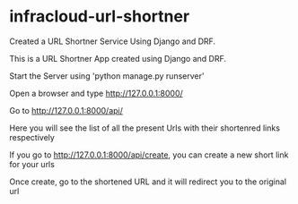 # infracloud-url-shortner
Created a URL Shortner Service Using Django and DRF.

This is a URL Shortner App created using Django and DRF.

Start the Server using 'python manage.py runserver'

Open a browser and type http://127.0.0.1:8000/

Go to http://127.0.0.1:8000/api/

Here you will see the list of all the present Urls with their shortenred links respectively

If you go to http://127.0.0.1:8000/api/create, you can create a new short link for your urls

Once create, go to the shortened URL and it will redirect you to the original url




